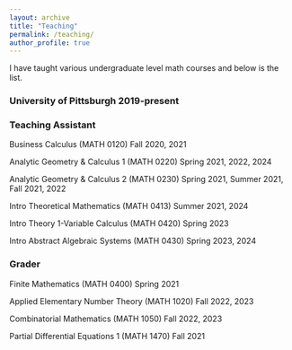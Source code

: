 ```yaml
---
layout: archive
title: "Teaching"
permalink: /teaching/
author_profile: true
---
```


I have taught various undergraduate level math courses and below is the list.
### University of Pittsburgh 2019-present
### Teaching Assistant 
Business Calculus (MATH 0120) Fall 2020, 2021

Analytic Geometry & Calculus 1 (MATH 0220) Spring 2021, 2022, 2024

Analytic Geometry & Calculus 2 (MATH 0230) Spring 2021, Summer 2021, Fall 2021, 2022

Intro Theoretical Mathematics (MATH 0413) Summer 2021, 2024

Intro Theory 1-Variable Calculus (MATH 0420) Spring 2023

Intro Abstract Algebraic Systems (MATH 0430) Spring 2023, 2024
### Grader
Finite Mathematics (MATH 0400) Spring 2021

Applied Elementary Number Theory (MATH 1020) Fall 2022, 2023

Combinatorial Mathematics (MATH 1050) Fall 2022, 2023

Partial Differential Equations 1 (MATH 1470) Fall 2021

